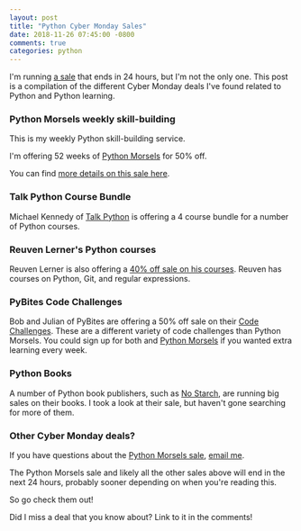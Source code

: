```yaml
---
layout: post
title: "Python Cyber Monday Sales"
date: 2018-11-26 07:45:00 -0800
comments: true
categories: python
---
```


I'm running [a sale][python morsels sale] that ends in 24 hours, but I'm not the only one.
This post is a compilation of the different Cyber Monday deals I've found related to Python and Python learning.

### Python Morsels weekly skill-building

This is my weekly Python skill-building service.

I'm offering 52 weeks of [Python Morsels][] for 50% off.

You can find [more details on this sale here][python morsels sale].


### Talk Python Course Bundle

Michael Kennedy of [Talk Python](https://training.talkpython.fm/courses/bundle/black-friday-2018) is offering a 4 course bundle for a number of Python courses.


### Reuven Lerner's Python courses

Reuven Lerner is also offering a [40% off sale on his courses](http://blog.lerner.co.il/last-chance-to-save-40-on-python-and-git-courses/).
Reuven has courses on Python, Git, and regular expressions.

### PyBites Code Challenges

Bob and Julian of PyBites are offering a 50% off sale on their [Code Challenges](https://gumroad.com/l/ZFrD/black-friday).
These are a different variety of code challenges than Python Morsels.
You could sign up for both and [Python Morsels][] if you wanted extra learning every week.


### Python Books

A number of Python book publishers, such as [No Starch](https://nostarch.com/catalog/python), are running big sales on their books.
I took a look at their sale, but haven't gone searching for more of them.


### Other Cyber Monday deals?

If you have questions about the [Python Morsels sale][], [email me][].

The Python Morsels sale and likely all the other sales above will end in the next 24 hours, probably sooner depending on when you're reading this.

So go check them out!

Did I miss a deal that you know about?
Link to it in the comments!

[email me]: mailto:tr%65y%40&#116;%72%75&#116;%68%66u&#108;&#46;&#116;&#101;c%68&#110;%6flo%67%79
[python morsels]: https://www.pythonmorsels.com/
[python morsels sale]: https://treyhunner.com/2018/11/python-morsels-sale-52-weeks-of-python/

